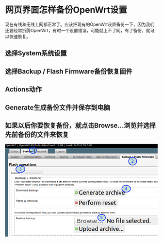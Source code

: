 # 网页界面怎样备份OpenWrt设置

现在有线和无线上网都正常了。应该把现有的OpenWrt设置备份一下，因为我们还要经常折腾OpenWrt，有时一个设置错误，可能就上不了网，有了备份，就可以快速恢复。

## 选择System系统设置
## 选择Backup / Flash Firmware备份恢复固件
## Actions动作
## Generate生成备份文件并保存到电脑
## 如果以后你要恢复备份，就点击Browse...浏览并选择先前备份的文件来恢复
![](images/2.5.backup-config.png)